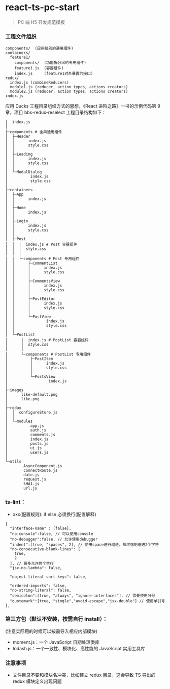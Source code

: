 # react-ts-pc-start

> PC 端 H5 开发规范模板

### 工程文件组织

```
components/  (应用级别的通用组件)
containers/
  feature1/
    components/  (功能拆分出的专用组件)
    feature1.js  (容器组件)
    index.js     (feature1对外暴露的接口)
redux/
  index.js (combineReducers)
  module1.js (reducer, action types, actions creators)
  module2.js (reducer, action types, actions creators)
index.js
```

应用 Ducks 工程目录组织方式的思想，《React 进阶之路》一书的示例代码第 9 章，项目 bbs-redux-reselect 工程目录结构如下：

```
│  index.js
│
├─components # 全局通用组件
│  ├─Header
│  │      index.js
│  │      style.css
│  │
│  ├─Loading
│  │      index.js
│  │      style.css
│  │
│  └─ModalDialog
│          index.js
│          style.css
│
├─containers
│  ├─App
│  │      index.js
│  │
│  ├─Home
│  │      index.js
│  │
│  ├─Login
│  │      index.js
│  │      style.css
│  │
│  ├─Post
│  │  │  index.js # Post 容器组件
│  │  │  style.css
│  │  │
│  │  └─components # Post 专用组件
│  │      ├─CommentList
│  │      │      index.js
│  │      │      style.css
│  │      │
│  │      ├─CommentsView
│  │      │      index.js
│  │      │      style.css
│  │      │
│  │      ├─PostEditor
│  │      │      index.js
│  │      │      style.css
│  │      │
│  │      └─PostView
│  │              index.js
│  │              style.css
│  │
│  └─PostList
│      │  index.js # PostList 容器组件
│      │  style.css
│      │
│      └─components # PostList 专用组件
│          ├─PostItem
│          │      index.js
│          │      style.css
│          │
│          └─PostsView
│                  index.js
│
├─images
│      like-default.png
│      like.png
│
├─redux
│  │  configureStore.js
│  │
│  └─modules
│          app.js
│          auth.js
│          comments.js
│          index.js
│          posts.js
│          ui.js
│          users.js
│
└─utils
        AsyncComponent.js
        connectRoute.js
        date.js
        request.js
        SHA1.js
        url.js
```

### ts-lint：

- xxx(配置规则): if else 必须换行(配置解释)

```
{
  "interface-name" : [false],
  "no-console":false, // 可以使用console
  "no-debugger":false, // 允许使用debugger
  "indent":[true, "spaces", 2], // 使用space进行缩进，每次强制缩进2个字符
  "no-consecutive-blank-lines": [
    true,
    2
  ], // 最多允许两个空行
  "jsx-no-lambda": false,

  "object-literal-sort-keys": false,

  "ordered-imports": false,
  "no-string-literal": false,
  "semicolon":[true, "always", "ignore-interfaces"], // 需要使用分号
  "quotemark":[true, "single","avoid-escape","jsx-double"] // 使用单引号
},
```

### 第三方包（默认不安装，按需自行 install）：

(注意实际用的时候可以按需导入相应内部模块)

- moment.js：一个 JavaScript 日期处理类库
- lodash.js：一个一致性、模块化、高性能的 JavaScript 实用工具库

### 注意事项

- 文件目录不要和模块名冲突，比如建立 redux 目录，这会导致 TS 导出的 redux 模块定义出现问题
